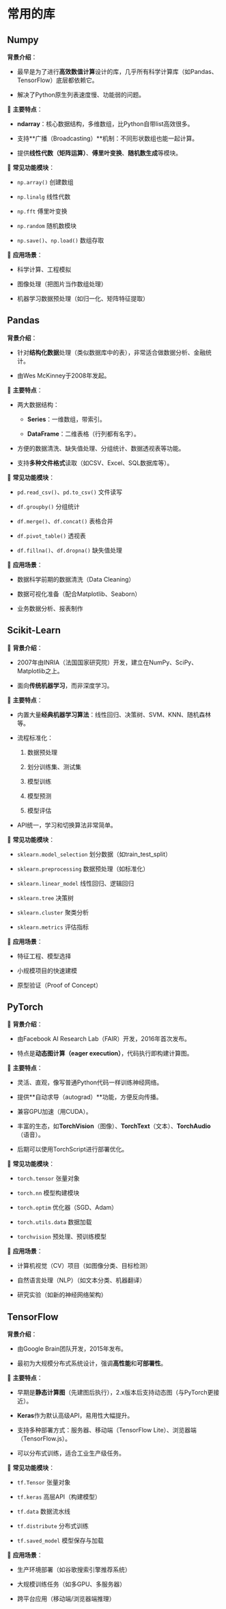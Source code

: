 # 常用的库

## Numpy

**背景介绍**：

- 最早是为了进行**高效数值计算**设计的库，几乎所有科学计算库（如Pandas、TensorFlow）底层都依赖它。
    
- 解决了Python原生列表速度慢、功能弱的问题。
    

🔹 **主要特点**：

- **ndarray**：核心数据结构，多维数组，比Python自带list高效很多。
    
- 支持**广播（Broadcasting）**机制：不同形状数组也能一起计算。
    
- 提供**线性代数（矩阵运算）**、**傅里叶变换**、**随机数生成**等模块。
    

🔹 **常见功能模块**：

- `np.array()` 创建数组
    
- `np.linalg` 线性代数
    
- `np.fft` 傅里叶变换
    
- `np.random` 随机数模块
    
- `np.save()`、`np.load()` 数组存取
    

🔹 **应用场景**：

- 科学计算、工程模拟
    
- 图像处理（把图片当作数组处理）
    
- 机器学习数据预处理（如归一化、矩阵特征提取）

## Pandas

**背景介绍**：

- 针对**结构化数据**处理（类似数据库中的表），非常适合做数据分析、金融统计。
    
- 由Wes McKinney于2008年发起。
    

🔹 **主要特点**：

- 两大数据结构：
    
    - **Series**：一维数组，带索引。
        
    - **DataFrame**：二维表格（行列都有名字）。
        
- 方便的数据清洗、缺失值处理、分组统计、数据透视表等功能。
    
- 支持**多种文件格式**读取（如CSV、Excel、SQL数据库等）。
    

🔹 **常见功能模块**：

- `pd.read_csv()`、`pd.to_csv()` 文件读写
    
- `df.groupby()` 分组统计
    
- `df.merge()`、`df.concat()` 表格合并
    
- `df.pivot_table()` 透视表
    
- `df.fillna()`、`df.dropna()` 缺失值处理
    

🔹 **应用场景**：

- 数据科学前期的数据清洗（Data Cleaning）
    
- 数据可视化准备（配合Matplotlib、Seaborn）
    
- 业务数据分析、报表制作

##  Scikit-Learn

🔹 **背景介绍**：

- 2007年由INRIA（法国国家研究院）开发，建立在NumPy、SciPy、Matplotlib之上。
    
- 面向**传统机器学习**，而非深度学习。
    

🔹 **主要特点**：

- 内置大量**经典机器学习算法**：线性回归、决策树、SVM、KNN、随机森林等。
    
- 流程标准化：
    
    1. 数据预处理
        
    2. 划分训练集、测试集
        
    3. 模型训练
        
    4. 模型预测
        
    5. 模型评估
        
- API统一，学习和切换算法非常简单。
    

🔹 **常见功能模块**：

- `sklearn.model_selection` 划分数据（如train_test_split）
    
- `sklearn.preprocessing` 数据预处理（如标准化）
    
- `sklearn.linear_model` 线性回归、逻辑回归
    
- `sklearn.tree` 决策树
    
- `sklearn.cluster` 聚类分析
    
- `sklearn.metrics` 评估指标
    

🔹 **应用场景**：

- 特征工程、模型选择
    
- 小规模项目的快速建模
    
- 原型验证（Proof of Concept）
## PyTorch

🔹 **背景介绍**：

- 由Facebook AI Research Lab（FAIR）开发，2016年首次发布。
    
- 特点是**动态图计算（eager execution）**，代码执行即构建计算图。
    

🔹 **主要特点**：

- 灵活、直观，像写普通Python代码一样训练神经网络。
    
- 提供**自动求导（autograd）**功能，方便反向传播。
    
- 兼容GPU加速（用CUDA）。
    
- 丰富的生态，如**TorchVision**（图像）、**TorchText**（文本）、**TorchAudio**（语音）。
    
- 后期可以使用TorchScript进行部署优化。
    

🔹 **常见功能模块**：

- `torch.tensor` 张量对象
    
- `torch.nn` 模型构建模块
    
- `torch.optim` 优化器（SGD、Adam）
    
- `torch.utils.data` 数据加载
    
- `torchvision` 预处理、预训练模型
    

🔹 **应用场景**：

- 计算机视觉（CV）项目（如图像分类、目标检测）
    
- 自然语言处理（NLP）（如文本分类、机器翻译）
    
- 研究实验（如新的神经网络架构）

## TensorFlow

**背景介绍**：

- 由Google Brain团队开发，2015年发布。
    
- 最初为大规模分布式系统设计，强调**高性能**和**可部署性**。
    

🔹 **主要特点**：

- 早期是**静态计算图**（先建图后执行），2.x版本后支持动态图（与PyTorch更接近）。
    
- **Keras**作为默认高级API，易用性大幅提升。
    
- 支持多种部署方式：服务器、移动端（TensorFlow Lite）、浏览器端（TensorFlow.js）。
    
- 可以分布式训练，适合工业生产级任务。
    

🔹 **常见功能模块**：

- `tf.Tensor` 张量对象
    
- `tf.keras` 高层API（构建模型）
    
- `tf.data` 数据流水线
    
- `tf.distribute` 分布式训练
    
- `tf.saved_model` 模型保存与加载
    

🔹 **应用场景**：

- 生产环境部署（如谷歌搜索引擎推荐系统）
    
- 大规模训练任务（如多GPU、多服务器）
    
- 跨平台应用（移动端/浏览器端推理）